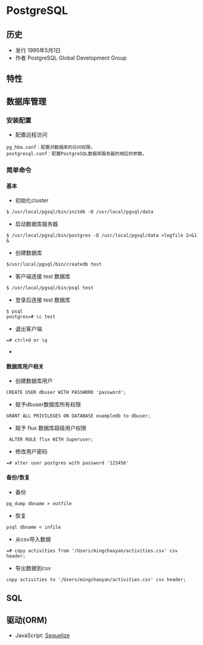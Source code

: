 # PostgreSQL

## 历史
* 发行 1995年5月1日
* 作者 PostgreSQL Global Development Group

## 特性

## 数据库管理

### 安装配置
* 配置远程访问
```shell
pg_hba.conf：配置对数据库的访问权限，
postgresql.conf：配置PostgreSQL数据库服务器的相应的参数。
```

### 简单命令

#### 基本
* 初始化cluster
```shell
$ /usr/local/pgsql/bin/initdb -D /usr/local/pgsql/data
```
* 启动数据库服务器
```shell
$ /usr/local/pgsql/bin/postgres -D /usr/local/pgsql/data >logfile 2>&1 &
```
* 创建数据库
```shell
$/usr/local/pgsql/bin/createdb test
```
* 客户端连接 test 数据库
```shell
$ /usr/local/pgsql/bin/psql test
```
* 登录后连接 test 数据库
```shell
$ psql
postgres=# \c test
```
* 退出客户端
```shell
=# ctrl+d or \q
```
* 
#### 数据库用户相关


* 创建数据库用户
```shell
CREATE USER dbuser WITH PASSWORD 'password';
```

* 赋予dbuser数据库所有权限
```shell
GRANT ALL PRIVILEGES ON DATABASE exampledb to dbuser;
```
* 赋予 flux 数据库超级用户权限
```shell
 ALTER ROLE flux WITH Superuser;
```
* 修改用户密码
```shell 
=# alter user postgres with password '123456'
``` 

#### 备份/恢复
* 备份
```shell
pg_dump dbname > outfile
```
* 恢复
```shell
psql dbname < infile
```
* 从csv导入数据
```shell
=# copy activities from '/Users/mingchaoyan/activities.csv' csv header;
```
* 导出数据到csv
```shell
copy activities to '/Users/mingchaoyan/activities.csv' csv header;
```
## SQL

## 驱动(ORM)
* JavaScript:  [Sequelize](http://docs.sequelizejs.com/en/latest/)
